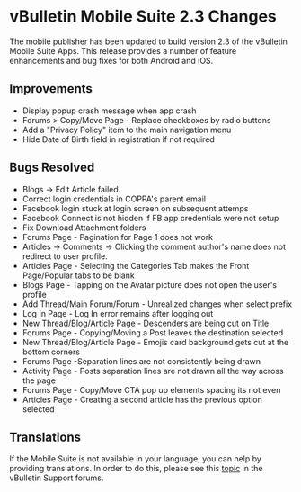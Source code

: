 # vBulletin Mobile Suite 2.3 Changes

The mobile publisher has been updated to build version 2.3 of the vBulletin Mobile Suite Apps. This release provides a number of feature enhancements and bug fixes for both Android and iOS.

## Improvements

- Display popup crash message when app crash
- Forums > Copy/Move Page - Replace checkboxes by radio buttons
- Add a "Privacy Policy" item to the main navigation menu
- Hide Date of Birth field in registration if not required

## Bugs Resolved

- Blogs -> Edit Article failed.
- Correct login credentials in COPPA's parent email
- Facebook login stuck at login screen on subsequent attemps
- Facebook Connect is not hidden if FB app credentials were not setup
- Fix Download Attachment folders
- Forums Page - Pagination for Page 1 does not work
- Articles -> Comments -> Clicking the comment author's name does not redirect to user profile.
- Articles Page - Selecting the Categories Tab makes the Front Page/Popular tabs to be blank
- Blogs Page - Tapping on the Avatar picture does not open the user's profile
- Add Thread/Main Forum/Forum - Unrealized changes when select prefix
- Log In Page - Log In error remains after logging out
- New Thread/Blog/Article Page - Descenders are being cut on Title
- Forums Page - Copying/Moving a Post leaves the destination selected
- New Thread/Blog/Article Page - Emojis card background gets cut at the bottom corners
- Forums Page -Separation lines are not consistently being drawn
- Activity Page - Posts separation lines are not drawn all the way across the page
- Forums Page - Copy/Move CTA pop up elements spacing its not even
- Articles Page - Creating a second article has the previous option selected

## Translations

If the Mobile Suite is not available in your language, you can help by providing translations. In order to do this, please see this [topic](https://forum.vbulletin.com/node/4411484) in the vBulletin Support forums.
